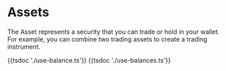 # Assets

The Asset represents a security that you can trade or hold in your wallet. For example, you can combine two trading assets to create a trading instrument.

{{tsdoc './use-balance.ts'}}
{{tsdoc './use-balances.ts'}}
